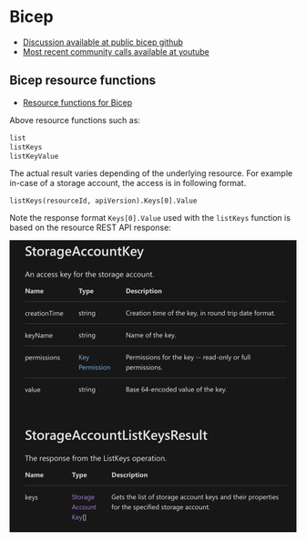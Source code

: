 # Bicep

- [Discussion available at public bicep github](https://github.com/Azure/bicep)
- [Most recent community calls available at youtube](https://www.youtube.com/channel/UCZZ3-oMrVI5ssheMzaWC4uQ/videos)


## Bicep resource functions

- [Resource functions for Bicep](https://docs.microsoft.com/en-us/azure/azure-resource-manager/bicep/bicep-functions-resource)

Above resource functions such as:
```
list
listKeys
listKeyValue
```
The actual result varies depending of the underlying resource. For example in-case of a storage account, the access is in following format.
```
listKeys(resourceId, apiVersion).Keys[0].Value
```
Note the response format `Keys[0].Value` used with the `listKeys` function is based on the resource REST API response:

<img src="azureStorageAccountListKeysResponse.png" width="600" />
